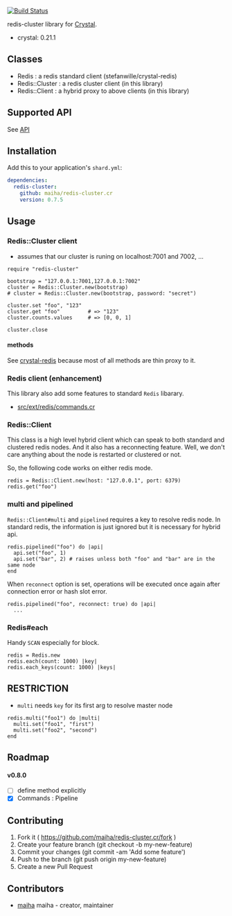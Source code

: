 [![Build Status](https://travis-ci.org/maiha/redis-cluster.cr.svg?branch=master)](https://travis-ci.org/maiha/redis-cluster.cr)

redis-cluster library for [Crystal](http://crystal-lang.org/).

- crystal: 0.21.1

## Classes

- Redis : a redis standard client (stefanwille/crystal-redis)
- Redis::Cluster : a redis cluster client (in this library)
- Redis::Client : a hybrid proxy to above clients (in this library)

## Supported API

See [API](https://github.com/maiha/redis-cluster.cr/blob/master/API.md)

## Installation

Add this to your application's `shard.yml`:

```yaml
dependencies:
  redis-cluster:
    github: maiha/redis-cluster.cr
    version: 0.7.5
```

## Usage

### Redis::Cluster client

- assumes that our cluster is runing on localhost:7001 and 7002, ...

```crystal
require "redis-cluster"

bootstrap = "127.0.0.1:7001,127.0.0.1:7002"
cluster = Redis::Cluster.new(bootstrap)
# cluster = Redis::Cluster.new(bootstrap, password: "secret")

cluster.set "foo", "123"
cluster.get "foo"         # => "123"
cluster.counts.values     # => [0, 0, 1]

cluster.close
```

#### methods

See [crystal-redis](https://github.com/stefanwille/crystal-redis) because most of all methods are thin proxy to it.

### Redis client (enhancement)

This library also add some features to standard `Redis` libarary.
- [src/ext/redis/commands.cr](src/ext/redis/commands.cr)

### Redis::Client

This class is a high level hybrid client which can speak to both
standard and clustered redis nodes. And it also has a reconnecting feature.
Well, we don't care anything about the node is restarted or clustered or not. 

So, the following code works on either redis mode.

```crystal
redis = Redis::Client.new(host: "127.0.0.1", port: 6379)
redis.get("foo")
```

### multi and pipelined

`Redis::Client#multi` and `pipelined` requires a key to resolve redis node.
In standard redis, the information is just ignored but it is necessary for hybrid api.

```crystal
redis.pipelined("foo") do |api|
  api.set("foo", 1)
  api.set("bar", 2) # raises unless both "foo" and "bar" are in the same node
end
```

When `reconnect` option is set, operations will be executed once again after connection error or hash slot error.

```crystal
redis.pipelined("foo", reconnect: true) do |api|
  ...
```

### Redis#each

Handy `SCAN` especially for block.

```crystal
redis = Redis.new
redis.each(count: 1000) |key|
redis.each_keys(count: 1000) |keys|
```

## RESTRICTION

- `multi` needs `key` for its first arg to resolve master node

```crystal
redis.multi("foo1") do |multi|
  multi.set("foo1", "first")
  multi.set("foo2", "second")
end
```

## Roadmap

#### v0.8.0

- [ ] define method explicitly
- [x] Commands : Pipeline

## Contributing

1. Fork it ( https://github.com/maiha/redis-cluster.cr/fork )
2. Create your feature branch (git checkout -b my-new-feature)
3. Commit your changes (git commit -am 'Add some feature')
4. Push to the branch (git push origin my-new-feature)
5. Create a new Pull Request


## Contributors

- [maiha](https://github.com/maiha) maiha - creator, maintainer
